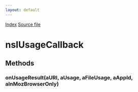 ```yaml
---
layout: default
---
```

<div id='links'><a href="../index.html">Index</a>
<a href="http://dxr.mozilla.org/mozilla-central/source/dom/quota/nsIUsageCallback.idl">Source file</a>
</div>

# nsIUsageCallback #

## Methods ##

### onUsageResult(aURI, aUsage, aFileUsage, aAppId, aInMozBrowserOnly) ###
